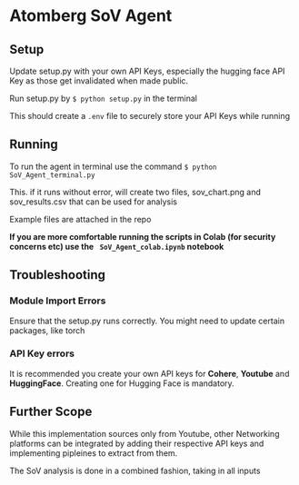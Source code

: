# Atomberg SoV Agent
## Setup 
Update setup.py with your own API Keys, especially the hugging face API Key as those get invalidated when made public.

Run setup.py by ``` $ python setup.py ``` in the terminal

This should create a ```.env``` file to securely store your API Keys while running
## Running
To run the agent in terminal use the command ``` $ python SoV_Agent_terminal.py ``` 

This. if it runs without error, will create two files, sov_chart.png and sov_results.csv that can be used for analysis 

Example files are attached in the repo

<b> If you are more comfortable running the scripts in Colab (for security concerns etc) use the ``` SoV_Agent_colab.ipynb``` notebook </b>

## Troubleshooting
### Module Import Errors 
Ensure that the setup.py runs correctly. You might need to update certain packages, like torch
### API Key errors 
It is recommended you create your own API keys for <b>Cohere</b>, <b>Youtube</b> and <b>HuggingFace</b>. Creating one for Hugging Face is mandatory. 

## Further Scope
While this implementation sources only from Youtube, other Networking platforms can be integrated by adding their respective API keys and implementing pipleines to extract from them. 

The SoV analysis is done in a combined fashion, taking in all inputs

